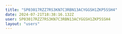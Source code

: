 ```yaml
---
title: "SP03017RZZ7RS3KN7C3RBN13ACYGGSH1ZKP5SSH4"
date: 2024-07-21T18:38:16.132Z
user: SP03017RZZ7RS3KN7C3RBN13ACYGGSH1ZKP5SSH4
layout: "users"
---
```

    